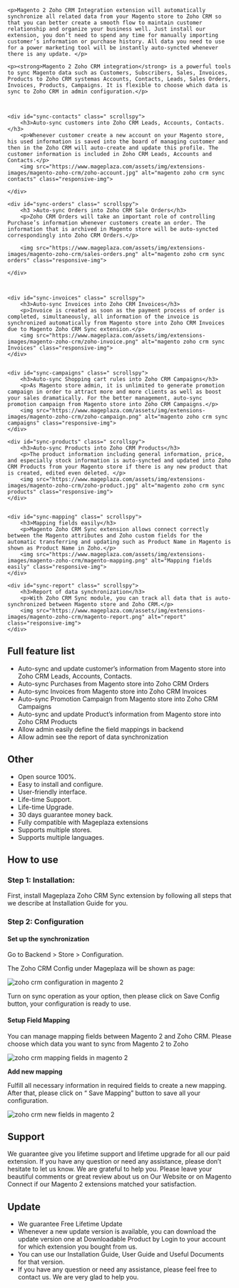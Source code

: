 
<div class="row">


	<p>Magento 2 Zoho CRM Integration extension will automatically synchronize all related data from your Magento store to Zoho CRM so that you can better create a smooth flow to maintain customer relationship and organize your business well. Just install our extension, you don’t need to spend any time for manually importing customer’s information or purchase history. All data you need to use for a power marketing tool will be instantly auto-syncted whenever there is any update. </p>

	<p><strong>Magento 2 Zoho CRM integration</strong> is a powerful tools to sync Magento data such as Customers, Subscribers, Sales, Invoices, Products to Zoho CRM systemas Accounts, Contacts, Leads, Sales Orders, Invoices, Products, Campaigns. It is flexible to choose which data is sync to Zoho CRM in admin configuration.</p>



	<div id="sync-contacts" class=" scrollspy">
		<h3>Auto-sync customers into Zoho CRM Leads, Accounts, Contacts.</h3>
		<p>Whenever customer create a new account on your Magento store, his used information is saved into the board of managing customer and then in the Zoho CRM will auto-create and update this profile. The customer information is included in Zoho CRM Leads, Accounts and Contacts.</p>
		<img src="https://www.mageplaza.com/assets/img/extensions-images/magento-zoho-crm/zoho-account.jpg" alt="magento zoho crm sync contacts" class="responsive-img">

	</div>

	<div id="sync-orders" class=" scrollspy">
		<h3 >Auto-sync Orders into Zoho CRM Sale Orders</h3>
		<p>Zoho CRM Orders will take an important role of controlling Purchase’s information whenever customers create an order. The information that is archived in Magento store will be auto-syncted correspondingly into Zoho CRM Orders.</p>

		<img src="https://www.mageplaza.com/assets/img/extensions-images/magento-zoho-crm/sales-orders.png" alt="magento zoho crm sync orders" class="responsive-img">

	</div>

	

	<div id="sync-invoices" class=" scrollspy">
		<h3>Auto-sync Invoices into Zoho CRM Invoices</h3>
		<p>Invoice is created as soon as the payment process of order is completed, simultaneously, all information of the invoice is synchronized automatically from Magento store into Zoho CRM Invoices due to Magento Zoho CRM Sync extension.</p>
		<img src="https://www.mageplaza.com/assets/img/extensions-images/magento-zoho-crm/zoho-invoice.png" alt="magento zoho crm sync Invoices" class="responsive-img">
	</div>


	<div id="sync-campaigns" class=" scrollspy">
		<h3>Auto-sync Shopping cart rules into Zoho CRM Campaigns</h3>
		<p>As Magento store admin, it is unlimited to generate promotion campaign in order to attract more and more clients as well as boost your sales dramatically. For the better management, auto-sync promotion campaign from Magento store into Zoho CRM Campaigns.</p>
		<img src="https://www.mageplaza.com/assets/img/extensions-images/magento-zoho-crm/zoho-campaign.png" alt="magento zoho crm sync campaigns" class="responsive-img">
	</div>

	<div id="sync-products" class=" scrollspy">
		<h3>Auto-sync Products into Zoho CRM Products</h3>
		<p>The product information including general information, price, and especially stock information is auto-syncted and updated into Zoho CRM Products from your Magento store if there is any new product that is created, edited even deleted. </p>
		<img src="https://www.mageplaza.com/assets/img/extensions-images/magento-zoho-crm/zoho-product.jpg" alt="magento zoho crm sync products" class="responsive-img">
	</div>


	<div id="sync-mapping" class=" scrollspy">
		<h3>Mapping fields easily</h3>
		<p>Magento Zoho CRM Sync extension allows connect correctly between the Magento attributes and Zoho custom fields for the automatic transferring and updating such as Product Name in Magento is shown as Product Name in Zoho.</p>
		<img src="https://www.mageplaza.com/assets/img/extensions-images/magento-zoho-crm/magento-mapping.png" alt="Mapping fields easily" class="responsive-img">
	</div>

	<div id="sync-report" class=" scrollspy">
		<h3>Report of data synchronization</h3>
		<p>With Zoho CRM Sync module, you can track all data that is auto-synchronized between Magento store and Zoho CRM.</p>
		<img src="https://www.mageplaza.com/assets/img/extensions-images/magento-zoho-crm/magento-report.png" alt="report" class="responsive-img">
	</div>




</div>



## Full feature list

- Auto-sync and update customer’s information from Magento store into Zoho CRM Leads, Accounts, Contacts.
- Auto-sync Purchases from Magento store into Zoho CRM Orders
- Auto-sync Invoices from Magento store into Zoho CRM Invoices
- Auto-sync Promotion Campaign from Magento store into Zoho CRM Campaigns
- Auto-sync and update Product’s information from Magento store into Zoho CRM Products
- Allow admin easily define the field mappings in backend
- Allow admin see the report of data synchronization

## Other

- Open source 100%.
- Easy to install and configure.
- User-friendly interface.
- Life-time Support.
- Life-time Upgrade.
- 30 days guarantee money back.
- Fully compatible with Mageplaza extensions
- Supports multiple stores.
- Supports multiple languages.


## How to use

### Step 1: Installation: 

First, install Mageplaza Zoho CRM Sync extension by following all steps that we describe at Installation Guide for you. 

### Step 2: Configuration

#### Set up the synchronization

Go to Backend > Store > Configuration.

The Zoho CRM Config under Mageplaza will be shown as page:

![zoho crm configuration in magento 2](https://www.mageplaza.com/assets/img/extensions-images/magento-zoho-crm/magento-zoho-config.png)


Turn on sync operation as your option, then please click on Save Config button, your configuration is ready to use.

#### Setup Field Mapping

You can manage mapping fields between Magento 2 and Zoho CRM. Please choose which data you want to sync from Magento 2 to Zoho



![zoho crm mapping fields in magento 2](https://www.mageplaza.com/assets/img/extensions-images/magento-zoho-crm/magento-zoho-mapping-fields.png)

**Add new mapping**

Fulfill all necessary information in required fields to create a new mapping. After that, please click on “ Save Mapping” button to save all your configuration.




![zoho crm new fields in magento 2](https://www.mageplaza.com/assets/img/extensions-images/magento-zoho-crm/magento-zoho-new-field.png)

## Support

We guarantee give you lifetime support and lifetime upgrade for all our paid extension. If you have any question or need any assistance, please don’t hesitate to let us know. We are grateful to help you.
Please leave your beautiful comments or great review about us on Our Website or on Magento Connect  if our Magento 2 extensions matched your satisfaction.

## Update

- We guarantee Free Lifetime Update
- Whenever a new update version is available, you can download the update version one at Downloadable Product by Login to your account for which extension you bought from us.
- You can use our Installation Guide, User Guide and Useful Documents for that version.
- If you have any question or need any assistance, please feel free to contact us. We are very glad to help you.

